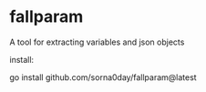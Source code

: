 # fallparam
A tool for extracting variables and json objects


install:

go install github.com/sorna0day/fallparam@latest 
